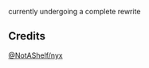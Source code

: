 currently undergoing a complete rewrite

## Credits
[@NotAShelf/nyx](https://github.com/NotAShelf/nyx)

